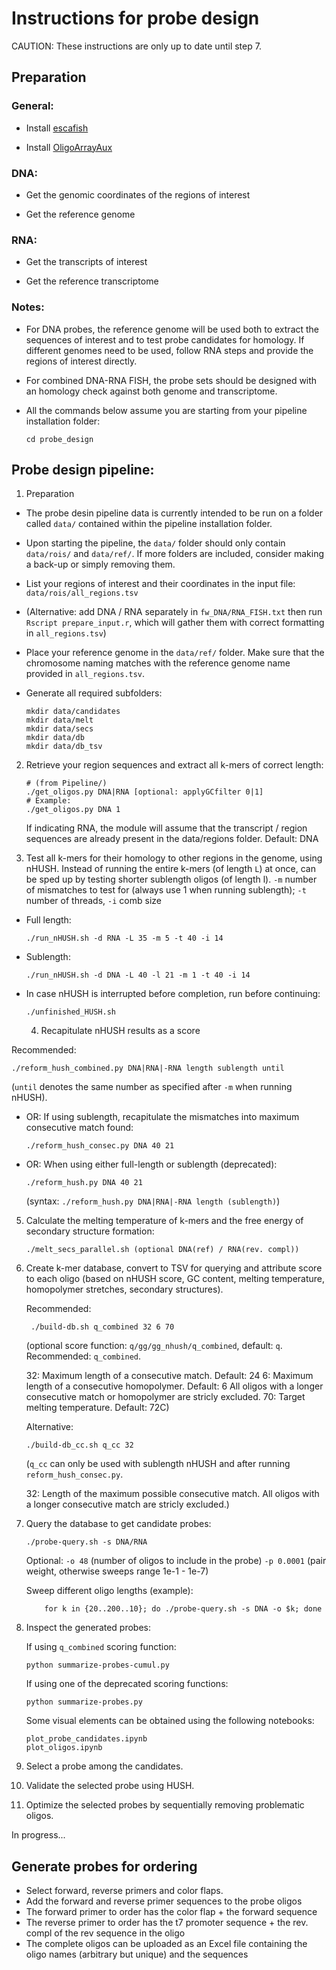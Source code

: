 # Instructions for probe design

CAUTION: These instructions are only up to date until step 7.

## Preparation

### General:

- Install [escafish](https://github.com/elgw/escafish)

- Install [OligoArrayAux](http://www.unafold.org/Dinamelt/software/oligoarrayaux.php)

### DNA:

- Get the genomic coordinates of the regions of interest

- Get the reference genome

### RNA:

- Get the transcripts of interest

- Get the reference transcriptome

### Notes:

- For DNA probes, the reference genome will be used both to extract
  the sequences of interest and to test probe candidates for
  homology. If different genomes need to be used, follow RNA steps and
  provide the regions of interest directly.
  
- For combined DNA-RNA FISH, the probe sets should be designed with an 
  homology check against both genome and transcriptome.
  
- All the commands below assume you are starting from your pipeline
  installation folder:
  ``` shell
  cd probe_design
  ```

## Probe design pipeline:

1. Preparation
- The probe desin pipeline data is currently intended to be run on a 
  folder called `data/` contained within the pipeline installation folder.

- Upon starting the pipeline, the `data/` folder should only contain
  `data/rois/` and `data/ref/`. If more folders are included, consider 
  making a back-up or simply removing them.
  
- List your regions of interest and their coordinates in the input file:
  `data/rois/all_regions.tsv`

- (Alternative: add  DNA / RNA separately  in `fw_DNA/RNA_FISH.txt` then
  run  `Rscript prepare_input.r`, which will gather them with correct
  formatting in `all_regions.tsv`)

- Place your reference genome in the `data/ref/` folder. Make
  sure that the chromosome naming matches with the reference genome
  name provided in `all_regions.tsv`.

- Generate all required subfolders:

  ``` shell
  mkdir data/candidates
  mkdir data/melt
  mkdir data/secs
  mkdir data/db
  mkdir data/db_tsv
  ```

2. Retrieve your region sequences and extract all k-mers of correct length:

   ``` shell
   # (from Pipeline/)
   ./get_oligos.py DNA|RNA [optional: applyGCfilter 0|1]
   # Example:
   ./get_oligos.py DNA 1
   ```

   If indicating RNA, the module will assume that the transcript / region
   sequences are already present in the data/regions folder. Default: DNA


3. Test all k-mers for their homology to other regions in the genome,
   using nHUSH. Instead of running the entire k-mers (of length `L`) at
   once, can be sped up by testing shorter sublength oligos (of length
   l).  `-m` number of mismatches to test for (always use 1 when running
   sublength); `-t` number of threads, `-i` comb size


- Full length:

  ``` shell
  ./run_nHUSH.sh -d RNA -L 35 -m 5 -t 40 -i 14
  ```
- Sublength:
  ``` shell
  ./run_nHUSH.sh -d DNA -L 40 -l 21 -m 1 -t 40 -i 14
  ```
- In case nHUSH is interrupted before completion, run before continuing:
  ``` shell
  ./unfinished_HUSH.sh
  ```
  
  4. Recapitulate nHUSH results as a score 

Recommended:

``` shell
./reform_hush_combined.py DNA|RNA|-RNA length sublength until
```
(`until` denotes the same number as specified after `-m` when running nHUSH).

- OR: If using sublength, recapitulate the mismatches into maximum
  consecutive match found:

  ``` shell
  ./reform_hush_consec.py DNA 40 21
  ```

- OR: When using either full-length or sublength (deprecated):
  ``` shell
  ./reform_hush.py DNA 40 21
  ```
  (syntax: `./reform_hush.py DNA|RNA|-RNA length (sublength)`)
  

5. Calculate the melting temperature of k-mers and the free energy of
   secondary structure formation:

   ``` shell
   ./melt_secs_parallel.sh (optional DNA(ref) / RNA(rev. compl))
   ```

6. Create k-mer database, convert to TSV for querying and attribute
   score to each oligo (based on nHUSH score, GC content, melting
   temperature, homopolymer stretches, secondary structures).
   
   Recommended:
   
   ``` shell
	./build-db.sh q_combined 32 6 70
    ```
    (optional score function: `q/gg/gg_nhush/q_combined`, default: `q`.
    Recommended: `q_combined`.

    32: Maximum length of a consecutive match. Default: 24
    6: Maximum length of a consecutive homopolymer. Default: 6
    All oligos with a longer consecutive match or homopolymer are stricly excluded.
    70: Target melting temperature. Default: 72C)
  
   Alternative:

    ``` shell
	./build-db_cc.sh q_cc 32
    ```
    (`q_cc` can only be used with sublength nHUSH and after running `reform_hush_consec.py`.

    32: Length of the maximum possible consecutive match.
	All oligos with a longer consecutive match are stricly excluded.)


7. Query the database to get candidate probes:

    ``` shell
	./probe-query.sh -s DNA/RNA
    ```
	Optional: `-o 48` (number of oligos to include in the probe)
    `-p 0.0001` (pair weight, otherwise sweeps range 1e-1 - 1e-7)
    
    Sweep different oligo lengths (example):
    ``` shell
    	for k in {20..200..10}; do ./probe-query.sh -s DNA -o $k; done
    ```

8. Inspect the generated probes:

	If using `q_combined` scoring function:

   ``` shell
   python summarize-probes-cumul.py
   ```

	If using one of the deprecated scoring functions:

   ``` shell
   python summarize-probes.py
   ```
	Some visual elements can be obtained using the following notebooks:
    ```shell
    plot_probe_candidates.ipynb
    plot_oligos.ipynb
    ```

9. Select a probe among the candidates.
10. Validate the selected probe using HUSH.
11. Optimize the selected probes by sequentially removing problematic oligos.

In progress...



## Generate probes for ordering

- Select forward, reverse primers and color flaps.
- Add the forward and reverse primer sequences to the probe oligos
- The forward primer to order has the color flap + the forward sequence
- The reverse primer to order has the t7 promoter sequence + the
  rev. compl of the rev sequence in the oligo
- The complete oligos can be uploaded as an Excel file containing the
  oligo names (arbitrary but unique) and the sequences

